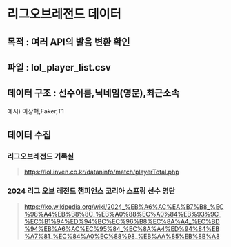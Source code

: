 # 리그오브레전드 데이터

## 목적 : 여러 API의 발음 변환 확인

## 파일 : lol_player_list.csv
## 데이터 구조 : 선수이름,닉네임(영문),최근소속
예시) 이상혁,Faker,T1

## 데이터 수집
### 리그오브레전드 기록실
> https://lol.inven.co.kr/dataninfo/match/playerTotal.php

### 2024 리그 오브 레전드 챔피언스 코리아 스프링 선수 명단
> https://ko.wikipedia.org/wiki/2024_%EB%A6%AC%EA%B7%B8_%EC%98%A4%EB%B8%8C_%EB%A0%88%EC%A0%84%EB%93%9C_%EC%B1%94%ED%94%BC%EC%96%B8%EC%8A%A4_%EC%BD%94%EB%A6%AC%EC%95%84_%EC%8A%A4%ED%94%84%EB%A7%81_%EC%84%A0%EC%88%98_%EB%AA%85%EB%8B%A8
